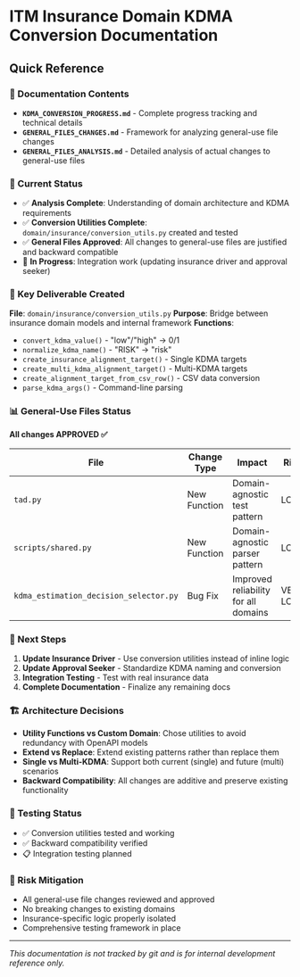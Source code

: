 # ITM Insurance Domain KDMA Conversion Documentation

## Quick Reference

### 📁 Documentation Contents
- **`KDMA_CONVERSION_PROGRESS.md`** - Complete progress tracking and technical details
- **`GENERAL_FILES_CHANGES.md`** - Framework for analyzing general-use file changes  
- **`GENERAL_FILES_ANALYSIS.md`** - Detailed analysis of actual changes to general-use files

### 🎯 Current Status
- ✅ **Analysis Complete**: Understanding of domain architecture and KDMA requirements
- ✅ **Conversion Utilities Complete**: `domain/insurance/conversion_utils.py` created and tested
- ✅ **General Files Approved**: All changes to general-use files are justified and backward compatible
- 🚧 **In Progress**: Integration work (updating insurance driver and approval seeker)

### 🔧 Key Deliverable Created
**File**: `domain/insurance/conversion_utils.py`
**Purpose**: Bridge between insurance domain models and internal framework
**Functions**:
- `convert_kdma_value()` - "low"/"high" → 0/1
- `normalize_kdma_name()` - "RISK" → "risk"  
- `create_insurance_alignment_target()` - Single KDMA targets
- `create_multi_kdma_alignment_target()` - Multi-KDMA targets
- `create_alignment_target_from_csv_row()` - CSV data conversion
- `parse_kdma_args()` - Command-line parsing

### 📊 General-Use Files Status
**All changes APPROVED ✅**

| File | Change Type | Impact | Risk |
|------|-------------|---------|------|
| `tad.py` | New Function | Domain-agnostic test pattern | LOW |
| `scripts/shared.py` | New Function | Domain-agnostic parser pattern | LOW |
| `kdma_estimation_decision_selector.py` | Bug Fix | Improved reliability for all domains | VERY LOW |

### 🎯 Next Steps
1. **Update Insurance Driver** - Use conversion utilities instead of inline logic
2. **Update Approval Seeker** - Standardize KDMA naming and conversion
3. **Integration Testing** - Test with real insurance data
4. **Complete Documentation** - Finalize any remaining docs

### 🏗️ Architecture Decisions
- **Utility Functions vs Custom Domain**: Chose utilities to avoid redundancy with OpenAPI models
- **Extend vs Replace**: Extend existing patterns rather than replace them
- **Single vs Multi-KDMA**: Support both current (single) and future (multi) scenarios
- **Backward Compatibility**: All changes are additive and preserve existing functionality

### 🧪 Testing Status
- ✅ Conversion utilities tested and working
- ✅ Backward compatibility verified
- 📋 Integration testing planned

### 🚨 Risk Mitigation
- All general-use file changes reviewed and approved
- No breaking changes to existing domains
- Insurance-specific logic properly isolated
- Comprehensive testing framework in place

---

*This documentation is not tracked by git and is for internal development reference only.*